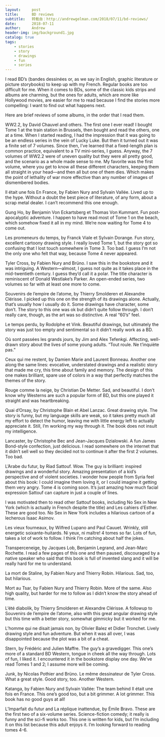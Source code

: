 ```yaml
---
layout:     post
title:      BD reviews
subtitle:   转载自：http://andrewgelman.com/2018/07/11/bd-reviews/
date:       2018-07-11
author:     Andrew
header-img: img/background1.jpg
catalog: true
tags:
    - stories
    - story
    - drawings
    - fun
    - series
---
```




I read BD’s (bandes dessinées or, as we say in English, graphic literature or picture storybooks) to keep up with my French. Regular books are too difficult for me. When it comes to BDs, some of the classic kids strips and albums are charming, but the ones for adults, which are more like Hollywood movies, are easier for me to read because I find the stories more compelling: I want to find out what happens next.

Here are brief reviews of some albums, in the order that I read them.

WW2.2, by David Chauvel and others. The first one I ever read! I bought Tome 1 at the train station in Brussels, then bought and read the others, one at a time. When I started reading, I had the impression that it was going to be an endless series in the vein of Lucky Luke. But then it turned out it was a finite set of 7 volumes. Since then, I’ve learned that a fixed-length plan is common practice, equivalent to a TV mini-series, I guess. Anyway, the 7 volumes of WW2.2 were of uneven quality but they were all pretty good, and the scenario as a whole made sense to me. My favorite was the first volume, where you get to know all these different characters, keeping them all straight in your head—and then all but one of them dies. Which makes the point of lethality of war more effective than any number of images of dismembered bodies.

Il était une fois En France, by Fabien Nury and Sylvain Vallée. Lived up to the hype. Without a doubt the best piece of literature, of any form, about a scrap metal dealer. I can’t recommend this one enough.

Gung Ho, by Benjamin Von Eckartsberg et Thomas Von Kummant. Fun post-apocalyptic adventure. I happen to have read most of Tome 1 on the beach, which somehow fixed it all in my mind. We’re now waiting for Tome 4 to come out.

Les promeneurs du temps, by Franck Viale et Sylvain Dorange. Fun story, excellent cartoony drawing style. I really loved Tome 1, but the story got so confusing that I lost touch somewhere in Tome 3. Too bad. I guess I’m not the only one who felt that way, because Tome 4 never appeared.

Tyler Cross, by Fabien Nury and Brüno. I saw this in the bookstore and it was intriguing. A Western—almost, I guess not quite as it takes place in the mid-twentieth century. I guess they’d call it a polar. The title character is reminiscent of Donald Westlake’s Parker. An open-ended series, two volumes so far with at least one more to come.

Souvenirs de l’empire de l’atome, by Thierry Smolderen et Alexandre Clérisse. I picked up this one on the strength of its drawings alone. Actually, that’s usually how I usually do it. Some drawings have character, some don’t. The story to this one was ok but didn’t quite follow through. I don’t really care, though, as the art was so distinctive. A real “60’s” feel.

Le temps perdu, by Rodolphe et Vink. Beautiful drawings, but ultimately the story was just too empty and sentimental so it didn’t really work as a BD.

Où sont passées les grands jours, by Jim and Alex Tefenkgi. Affecting, well-drawn story about the lives of some young adults. “Tout roule. Ne t’inquiète pas.”

Ceux qui me restent, by Damien Marie and Laurent Bonneau. Another one along the same lines: evocative, understated drawings and a realistic story that made me cry, this time about family and memory. The design of this one makes brilliant, spare use of colors in a way that perfectly matches the themes of the story.

Rouge comme la neige, by Christian De Metter. Sad, and beautiful. I don’t know why Westerns are such a popular form of BD, but this one played it straight and was heartbreaking.

Quai d’Orsay, by Christophe Blain et Abel Lanzac. Great drawing style. The story is funny, but my language skills are weak, so it takes pretty much all my effort to detect the humor, leaving me with little energy left to actually appreciate it. Still, I’m working my way through it. The book does not insult my intelligence.

Lancaster, by Christophe Bec and Jean-Jacques Dzialowski. A fun James Bond-style confection, just delicious. I read somewhere on the internet that it didn’t sell well so they decided not to continue it after the first 2 volumes. Too bad.

L’Arabe du futur, by Riad Sattouf. Wow. The guy is brilliant: inspired drawings and a wonderful story. Amazing presentation of a kid’s perspective and of violent societies. I wonder how people from Syria feel about this book: I could imagine them loving it, or I could imagine it getting them very angry. Tome 4 is coming soon. It’s just amazing how much facial expression Sattouf can capture in just a couple of lines.

I was motivated then to read other Sattouf books, including No Sex in New York (which is actually in French despite the title) and Les cahiers d’Esther. These are good too. No Sex in New York includes a hilarious cartoon of a lecherous Isaac Asimov.

Les vieux fourneaux, by Wilfred Lupano and Paul Cauuet. Wrinkly, still energetic soixante-huitards. Ni yeux, ni maître! 4 tomes so far. Lots of fun, takes a lot of work to follow. I think I’m catching about half the jokes.

Transperceneige, by Jacques Lob, Benjamin Legrand, and Jean-Marc Rochette. I read a few pages of this one and then paused, discouraged by a native speaker who said that this book is full of invented slang and it will be really hard for me to understand.

La mort de Staline, by Fabien Nury and Thierry Robin. Hilarious. Sad, too, but hilarious.

Mort au Tsar, by Fabien Nury and Thierry Robin. More of the same. Also high quality, but harder for me to follow as I didn’t know the story ahead of time.

L’été diabolik, by Thierry Smolderen et Alexandre Clérisse. A followup to Souvenirs de l’empire de l’atome, also with this great angular drawing style but this time with a better story, somewhat gimmicky but it worked for me.

L’homme qui ne disait jamais non, by Olivier Balez et Didier Tronchet. Lively drawing style and fun adventure. But when it was all over, I was disappointed because the plot was a bit of a cheat.

Stern, by Frédéric and Julien Maffre. The guy’s a gravedigger. This one’s more of a standard BD Western, tongue in cheek all the way through. Lots of fun, I liked it. I encountered it in the bookstore display one day. We’ve read Tomes 1 and 2; I assume more will be coming.

Junk, by Nicolas Pothier and Brüno. Le même dessinateur de Tyler Cross. What a great style. Good story, too. Another Western.

Katanga, by Fabien Nury and Sylvain Vallée: The team behind Il était une fois en France. This one’s good too, but a bit grimmer. A lot grimmer. This book has no good guys at all!

L’Imparfait du futur and La réplique inattendue, by Émile Bravo. These are the first two of a six-volume series. Science-fiction comedy; it really is funny and the sci-fi works too. This one is written for kids, but I’m including it on this list because this adult enjoys it. I’m looking forward to reading tomes 4-6.


